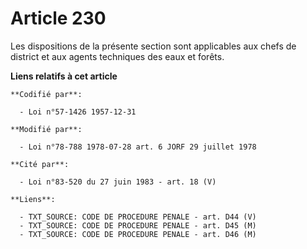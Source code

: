 # Article 230

Les dispositions de la présente section sont applicables aux chefs de district et aux agents techniques des eaux et forêts.

**Liens relatifs à cet article**

	**Codifié par**:

	  - Loi n°57-1426 1957-12-31

	**Modifié par**:

	  - Loi n°78-788 1978-07-28 art. 6 JORF 29 juillet 1978

	**Cité par**:

	  - Loi n°83-520 du 27 juin 1983 - art. 18 (V)

	**Liens**:

	  - TXT_SOURCE: CODE DE PROCEDURE PENALE - art. D44 (V)
	  - TXT_SOURCE: CODE DE PROCEDURE PENALE - art. D45 (M)
	  - TXT_SOURCE: CODE DE PROCEDURE PENALE - art. D46 (M)
